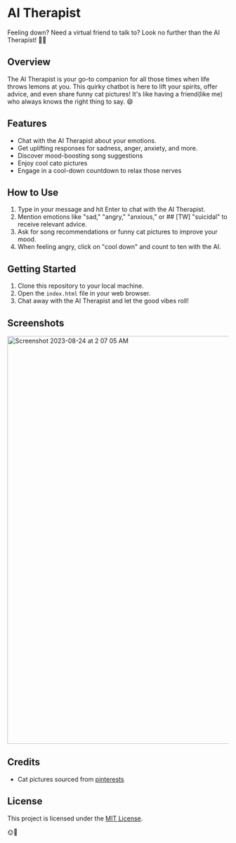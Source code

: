 
# AI Therapist

Feeling down? Need a virtual friend to talk to? Look no further than the AI Therapist! 🤖🦄

## Overview

The AI Therapist is your go-to companion for all those times when life throws lemons at you. This quirky chatbot is here to lift your spirits, offer advice, and even share funny cat pictures! It's like having a friend(like me) who always knows the right thing to say. 😄

## Features

- Chat with the AI Therapist about your emotions.
- Get uplifting responses for sadness, anger, anxiety, and more.
- Discover mood-boosting song suggestions
- Enjoy cool cato pictures
- Engage in a cool-down countdown to relax those nerves

## How to Use

1. Type in your message and hit Enter to chat with the AI Therapist.
2. Mention emotions like "sad," "angry," "anxious," or ## [TW] "suicidal" to receive relevant advice.
3. Ask for song recommendations or funny cat pictures to improve your mood.
4. When feeling angry, click on "cool down" and count to ten with the AI.

## Getting Started

1. Clone this repository to your local machine.
2. Open the `index.html` file in your web browser.
3. Chat away with the AI Therapist and let the good vibes roll!

## Screenshots
<img width="927" alt="Screenshot 2023-08-24 at 2 07 05 AM" src="https://github.com/harshinik7/AI-Therapist/assets/93606469/a585ce41-72db-4439-a5f6-d17941e616f5">

## Credits

- Cat pictures sourced from [pinterests](https://www.pinterest.com)


## License

This project is licensed under the [MIT License](LICENSE).

🌞🌈
